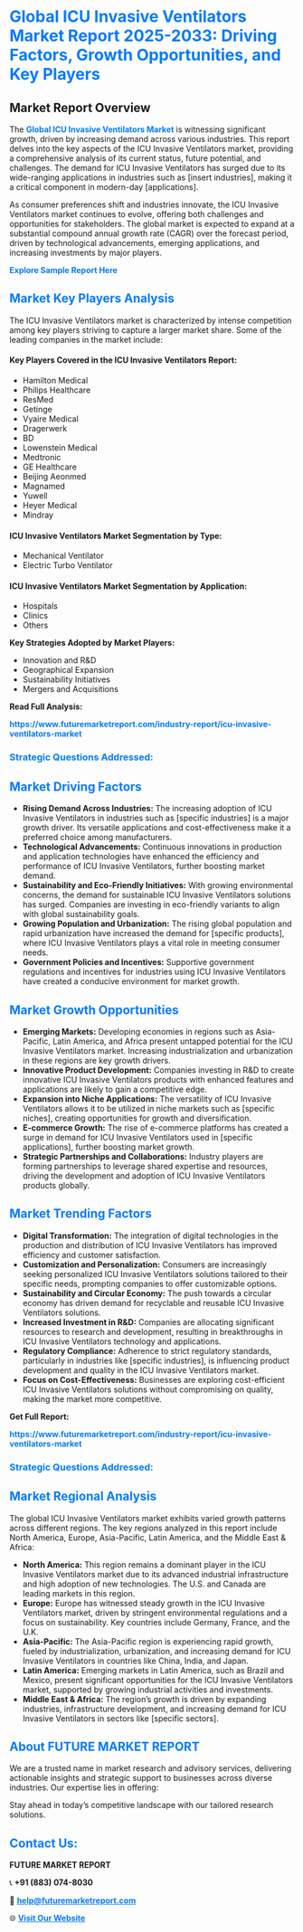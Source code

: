 <h1 style="color: #007BFF;">Global ICU Invasive Ventilators Market Report 2025-2033: Driving Factors, Growth Opportunities, and Key Players</h1>

<section id="overview">
<h2>Market Report Overview</h2>
<p>The <a href="https://www.futuremarketreport.com/industry-report/icu-invasive-ventilators-market" style="color: #007BFF; text-decoration: none;"><strong>Global ICU Invasive Ventilators Market</strong></a> is witnessing significant growth, driven by increasing demand across various industries. This report delves into the key aspects of the ICU Invasive Ventilators market, providing a comprehensive analysis of its current status, future potential, and challenges. The demand for ICU Invasive Ventilators has surged due to its wide-ranging applications in industries such as [insert industries], making it a critical component in modern-day [applications].</p>
<p>As consumer preferences shift and industries innovate, the ICU Invasive Ventilators market continues to evolve, offering both challenges and opportunities for stakeholders. The global market is expected to expand at a substantial compound annual growth rate (CAGR) over the forecast period, driven by technological advancements, emerging applications, and increasing investments by major players.</p>
</section>

<section id="overview">
<p><a href="https://www.futuremarketreport.com/request-sample/reportId=77996" style="color: #007BFF; text-decoration: none;"><strong>Explore Sample Report Here</strong></a></p>
</section>

<section id="key-players">
<h2 style="color: #007BFF;">Market Key Players Analysis</h2>
<p>The ICU Invasive Ventilators market is characterized by intense competition among key players striving to capture a larger market share. Some of the leading companies in the market include:</p>
<h4>Key Players Covered in the ICU Invasive Ventilators Report:</h4>
<ul><li>Hamilton Medical</li><li>Philips Healthcare</li><li>ResMed</li><li>Getinge</li><li>Vyaire Medical</li><li>Dragerwerk</li><li>BD</li><li>Lowenstein Medical</li><li>Medtronic</li><li>GE Healthcare</li><li>Beijing Aeonmed</li><li>Magnamed</li><li>Yuwell</li><li>Heyer Medical</li><li>Mindray</li></ul>
<h4>ICU Invasive Ventilators Market Segmentation by Type:</h4>
<ul><li>Mechanical Ventilator</li><li>Electric Turbo Ventilator</li></ul>

<h4>ICU Invasive Ventilators Market Segmentation by Application:</h4>
<ul><li>Hospitals</li><li>Clinics</li><li>Others</li></ul>
<p><strong>Key Strategies Adopted by Market Players:</strong></p>
<ul>
<li>Innovation and R&D</li>
<li>Geographical Expansion</li>
<li>Sustainability Initiatives</li>
<li>Mergers and Acquisitions</li>
</ul>
</section>

<section>
<p><strong>Read Full Analysis: </strong></p><a href="https://www.futuremarketreport.com/industry-report/icu-invasive-ventilators-market" style="color: #007BFF; text-decoration: none;"><strong>https://www.futuremarketreport.com/industry-report/icu-invasive-ventilators-market</strong></a>
<h3 style="color: #007BFF;">Strategic Questions Addressed:</h3>
</section>

<section id="driving-factors">
<h2 style="color: #007BFF;">Market Driving Factors</h2>
<ul>
<li><strong>Rising Demand Across Industries:</strong> The increasing adoption of ICU Invasive Ventilators in industries such as [specific industries] is a major growth driver. Its versatile applications and cost-effectiveness make it a preferred choice among manufacturers.</li>
<li><strong>Technological Advancements:</strong> Continuous innovations in production and application technologies have enhanced the efficiency and performance of ICU Invasive Ventilators, further boosting market demand.</li>
<li><strong>Sustainability and Eco-Friendly Initiatives:</strong> With growing environmental concerns, the demand for sustainable ICU Invasive Ventilators solutions has surged. Companies are investing in eco-friendly variants to align with global sustainability goals.</li>
<li><strong>Growing Population and Urbanization:</strong> The rising global population and rapid urbanization have increased the demand for [specific products], where ICU Invasive Ventilators plays a vital role in meeting consumer needs.</li>
<li><strong>Government Policies and Incentives:</strong> Supportive government regulations and incentives for industries using ICU Invasive Ventilators have created a conducive environment for market growth.</li>
</ul>
</section>

<section id="growth-opportunities">
<h2 style="color: #007BFF;">Market Growth Opportunities</h2>
<ul>
<li><strong>Emerging Markets:</strong> Developing economies in regions such as Asia-Pacific, Latin America, and Africa present untapped potential for the ICU Invasive Ventilators market. Increasing industrialization and urbanization in these regions are key growth drivers.</li>
<li><strong>Innovative Product Development:</strong> Companies investing in R&D to create innovative ICU Invasive Ventilators products with enhanced features and applications are likely to gain a competitive edge.</li>
<li><strong>Expansion into Niche Applications:</strong> The versatility of ICU Invasive Ventilators allows it to be utilized in niche markets such as [specific niches], creating opportunities for growth and diversification.</li>
<li><strong>E-commerce Growth:</strong> The rise of e-commerce platforms has created a surge in demand for ICU Invasive Ventilators used in [specific applications], further boosting market growth.</li>
<li><strong>Strategic Partnerships and Collaborations:</strong> Industry players are forming partnerships to leverage shared expertise and resources, driving the development and adoption of ICU Invasive Ventilators products globally.</li>
</ul>
</section>

<section id="trending-factors">
<h2 style="color: #007BFF;">Market Trending Factors</h2>
<ul>
<li><strong>Digital Transformation:</strong> The integration of digital technologies in the production and distribution of ICU Invasive Ventilators has improved efficiency and customer satisfaction.</li>
<li><strong>Customization and Personalization:</strong> Consumers are increasingly seeking personalized ICU Invasive Ventilators solutions tailored to their specific needs, prompting companies to offer customizable options.</li>
<li><strong>Sustainability and Circular Economy:</strong> The push towards a circular economy has driven demand for recyclable and reusable ICU Invasive Ventilators solutions.</li>
<li><strong>Increased Investment in R&D:</strong> Companies are allocating significant resources to research and development, resulting in breakthroughs in ICU Invasive Ventilators technology and applications.</li>
<li><strong>Regulatory Compliance:</strong> Adherence to strict regulatory standards, particularly in industries like [specific industries], is influencing product development and quality in the ICU Invasive Ventilators market.</li>
<li><strong>Focus on Cost-Effectiveness:</strong> Businesses are exploring cost-efficient ICU Invasive Ventilators solutions without compromising on quality, making the market more competitive.</li>
</ul>
</section>

<section>
<p><strong>Get Full Report: </strong></p><a href="https://www.futuremarketreport.com/industry-report/icu-invasive-ventilators-market" style="color: #007BFF; text-decoration: none;"><strong>https://www.futuremarketreport.com/industry-report/icu-invasive-ventilators-market</strong></a>
<h3 style="color: #007BFF;">Strategic Questions Addressed:</h3>
</section>


<section id="regional-analysis">
<h2 style="color: #007BFF;">Market Regional Analysis</h2>
<p>The global ICU Invasive Ventilators market exhibits varied growth patterns across different regions. The key regions analyzed in this report include North America, Europe, Asia-Pacific, Latin America, and the Middle East & Africa:</p>
<ul>
<li><strong>North America:</strong> This region remains a dominant player in the ICU Invasive Ventilators market due to its advanced industrial infrastructure and high adoption of new technologies. The U.S. and Canada are leading markets in this region.</li>
<li><strong>Europe:</strong> Europe has witnessed steady growth in the ICU Invasive Ventilators market, driven by stringent environmental regulations and a focus on sustainability. Key countries include Germany, France, and the U.K.</li>
<li><strong>Asia-Pacific:</strong> The Asia-Pacific region is experiencing rapid growth, fueled by industrialization, urbanization, and increasing demand for ICU Invasive Ventilators in countries like China, India, and Japan.</li>
<li><strong>Latin America:</strong> Emerging markets in Latin America, such as Brazil and Mexico, present significant opportunities for the ICU Invasive Ventilators market, supported by growing industrial activities and investments.</li>
<li><strong>Middle East & Africa:</strong> The region’s growth is driven by expanding industries, infrastructure development, and increasing demand for ICU Invasive Ventilators in sectors like [specific sectors].</li>
</ul>
</section>

<footer>
<h2 style="color: #007BFF;">About FUTURE MARKET REPORT</h2>
<p>We are a trusted name in market research and advisory services, delivering actionable insights and strategic support to businesses across diverse industries. Our expertise lies in offering:</p>

<p>Stay ahead in today’s competitive landscape with our tailored research solutions.</p>

<h2 style="color: #007BFF;">Contact Us:</h2>
<p><strong>FUTURE MARKET REPORT</strong></p>
<p>📞 <strong>+91 (883) 074-8030</strong></p>
<p>📧 <strong><a href="mailto:help@futuremarketreport.com" style="color: #007BFF;">help@futuremarketreport.com</a></strong></p>
<p>🌐 <strong><a href="https://www.futuremarketreport.com/" style="color: #007BFF;">Visit Our Website</a></strong></p>
</footer>